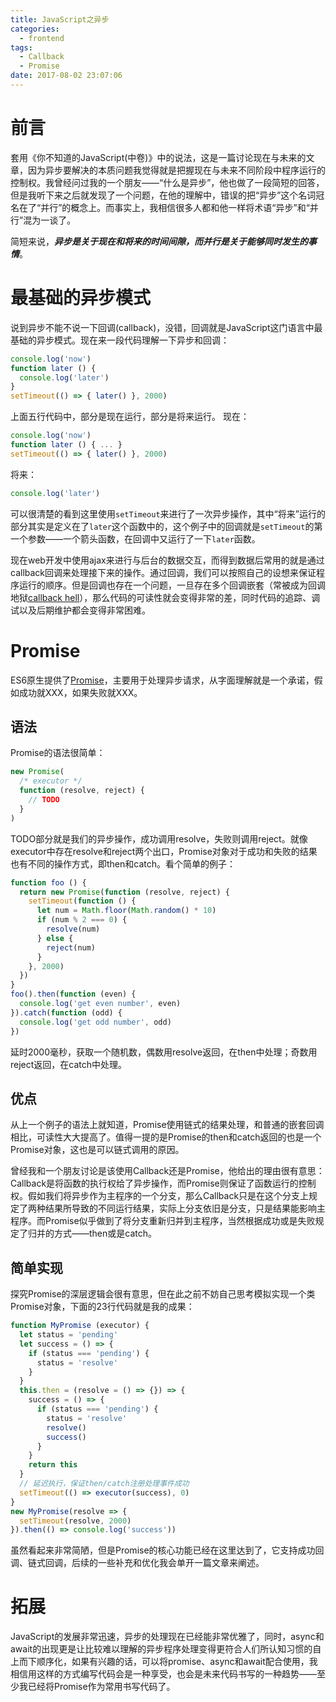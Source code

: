 ```yaml
---
title: JavaScript之异步
categories:
  - frontend
tags:
  - Callback
  - Promise
date: 2017-08-02 23:07:06
---
```


# 前言
套用《你不知道的JavaScript(中卷)》中的说法，这是一篇讨论现在与未来的文章，因为异步要解决的本质问题我觉得就是把握现在与未来不同阶段中程序运行的控制权。我曾经问过我的一个朋友——“什么是异步”，他也做了一段简短的回答，但是我听下来之后就发现了一个问题，在他的理解中，错误的把“异步”这个名词冠名在了“并行”的概念上。而事实上，我相信很多人都和他一样将术语“异步”和“并行”混为一谈了。

简短来说，***异步是关于现在和将来的时间间隙，而并行是关于能够同时发生的事情***。

<!-- more -->

# 最基础的异步模式
说到异步不能不说一下回调(callback)，没错，回调就是JavaScript这门语言中最基础的异步模式。现在来一段代码理解一下异步和回调：

```javascript
console.log('now')
function later () {
  console.log('later')
}
setTimeout(() => { later() }, 2000)
```

上面五行代码中，部分是现在运行，部分是将来运行。
现在：
```javascript
console.log('now')
function later () { ... }
setTimeout(() => { later() }, 2000)
```

将来：
```javascript
console.log('later')
```

可以很清楚的看到这里使用<code>setTimeout</code>来进行了一次异步操作，其中“将来”运行的部分其实是定义在了<code>later</code>这个函数中的，这个例子中的回调就是<code>setTimeout</code>的第一个参数——一个箭头函数，在回调中又运行了一下<code>later</code>函数。

现在web开发中使用ajax来进行与后台的数据交互，而得到数据后常用的就是通过callback回调来处理接下来的操作。通过回调，我们可以按照自己的设想来保证程序运行的顺序。但是回调也存在一个问题，一旦存在多个回调嵌套（常被成为回调地狱[callback hell](http://callbackhell.com/)），那么代码的可读性就会变得非常的差，同时代码的追踪、调试以及后期维护都会变得非常困难。

# Promise
ES6原生提供了[Promise](https://developer.mozilla.org/zh-CN/docs/Web/JavaScript/Reference/Global_Objects/Promise)，主要用于处理异步请求，从字面理解就是一个承诺，假如成功就XXX，如果失败就XXX。

## 语法
Promise的语法很简单：
```javascript
new Promise(
  /* executor */
  function (resolve, reject) {
    // TODO
  }
)
```
TODO部分就是我们的异步操作，成功调用resolve，失败则调用reject。就像executor中存在resolve和reject两个出口，Promise对象对于成功和失败的结果也有不同的操作方式，即then和catch。看个简单的例子：
```javascript
function foo () {
  return new Promise(function (resolve, reject) {
    setTimeout(function () {
      let num = Math.floor(Math.random() * 10)
      if (num % 2 === 0) {
        resolve(num)
      } else {
        reject(num)
      }
    }, 2000)
  })
}
foo().then(function (even) {
  console.log('get even number', even)
}).catch(function (odd) {
  console.log('get odd number', odd)
})
```
延时2000毫秒，获取一个随机数，偶数用resolve返回，在then中处理；奇数用reject返回，在catch中处理。

## 优点
从上一个例子的语法上就知道，Promise使用链式的结果处理，和普通的嵌套回调相比，可读性大大提高了。值得一提的是Promise的then和catch返回的也是一个Promise对象，这也是可以链式调用的原因。

曾经我和一个朋友讨论是该使用Callback还是Promise，他给出的理由很有意思：Callback是将函数的执行权给了异步操作，而Promise则保证了函数运行的控制权。假如我们将异步作为主程序的一个分支，那么Callback只是在这个分支上规定了两种结果所导致的不同运行结果，实际上分支依旧是分支，只是结果能影响主程序。而Promise似乎做到了将分支重新归并到主程序，当然根据成功或是失败规定了归并的方式——then或是catch。

## 简单实现
探究Promise的深层逻辑会很有意思，但在此之前不妨自己思考模拟实现一个类Promise对象，下面的23行代码就是我的成果：
```javascript
function MyPromise (executor) {
  let status = 'pending'
  let success = () => {
    if (status === 'pending') {
      status = 'resolve'
    }
  }
  this.then = (resolve = () => {}) => {
    success = () => {
      if (status === 'pending') {
        status = 'resolve'
        resolve()
        success()
      }
    }
    return this
  }
  // 延迟执行，保证then/catch注册处理事件成功
  setTimeout(() => executor(success), 0)
}
new MyPromise(resolve => {
  setTimeout(resolve, 2000)
}).then(() => console.log('success'))
```

虽然看起来非常简陋，但是Promise的核心功能已经在这里达到了，它支持成功回调、链式回调，后续的一些补充和优化我会单开一篇文章来阐述。

# 拓展
JavaScript的发展非常迅速，异步的处理现在已经能非常优雅了，同时，async和await的出现更是让比较难以理解的异步程序处理变得更符合人们所认知习惯的自上而下顺序化，如果有兴趣的话，可以将promise、async和await配合使用，我相信用这样的方式编写代码会是一种享受，也会是未来代码书写的一种趋势——至少我已经将Promise作为常用书写代码了。
